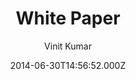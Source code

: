 ---
title: White Paper
github: https://github.com/vinitkumar/white-paper
demo: https://vinitkumar.github.io/white-paper/
author: Vinit Kumar
ssg:
  - Jekyll
cms:
  - No Cms
date: 2014-06-30T14:56:52.000Z
description: Simple, elegant and clean jekyll theme.
stale: false
---